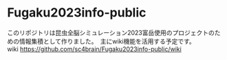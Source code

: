 # Fugaku2023info-public
このリポジトリは昆虫全脳シミュレーション2023富岳使用のプロジェクトのための情報集積として作りました。　主にwiki機能を活用する予定です。<br>
wiki https://github.com/sc4brain/Fugaku2023info-public/wiki <br>
